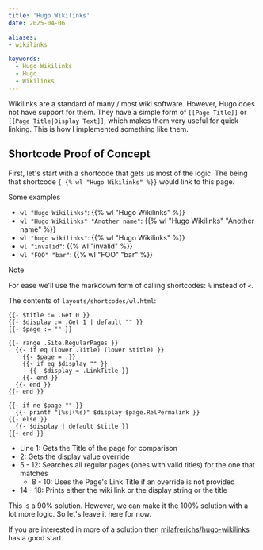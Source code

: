 ```yaml
---
title: 'Hugo Wikilinks'
date: 2025-04-06

aliases:
- wikilinks

keywords:
  - Hugo Wikilinks
  - Hugo
  - Wikilinks
---
```


Wikilinks are a standard of many / most wiki software.  However, Hugo does not have support for them.  They have a simple form of `[[Page Title]]` or `[[Page Title|Display Text]]`, which makes them very useful for quick linking.  This is how I implemented something like them.

<!--more-->

## Shortcode Proof of Concept

First, let's start with a shortcode that gets us most of the logic.  The being that shortcode `{ {% wl "Hugo Wikilinks" %}}` would link to this page.

Some examples
- `wl "Hugo Wikilinks"`: {{% wl "Hugo Wikilinks" %}}
- `wl "Hugo Wikilinks" "Another name"`: {{% wl "Hugo Wikilinks" "Another name" %}}
- `wl "hugo wikilinks"`: {{% wl "Hugo Wikilinks" %}}
- `wl "invalid"`: {{% wl "invalid" %}}
- `wl "FOO" "bar"`: {{% wl "FOO" "bar" %}}

> [!NOTE]
> For ease we'll use the markdown form of calling shortcodes: `%` instead of `<`.

The contents of `layouts/shortcodes/wl.html`:

```plain {linenos=true}
{{- $title := .Get 0 }}
{{- $display := .Get 1 | default "" }}
{{- $page := "" }}

{{- range .Site.RegularPages }}
  {{- if eq (lower .Title) (lower $title) }}
    {{- $page = .}}
    {{- if eq $display "" }}
      {{- $display = .LinkTitle }}
    {{- end }}
  {{- end }}
{{- end }}

{{- if ne $page "" }}
  {{- printf "[%s](%s)" $display $page.RelPermalink }}
{{- else }}
  {{- $display | default $title }}
{{- end }}
```

- Line 1: Gets the Title of the page for comparison
- 2: Gets the display value override
- 5 - 12: Searches all regular pages (ones with valid titles) for the one that matches
  - 8 - 10: Uses the Page's Link Title if an override is not provided
- 14 - 18: Prints either the wiki link or the display string or the title

This is a 90% solution.  However, we can make it the 100% solution with a lot more logic.  So let's leave it here for now.

If you are interested in more of a solution then [milafrerichs/hugo-wikilinks](https://github.com/milafrerichs/hugo-wikilinks) has a good start.
